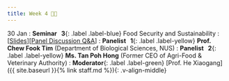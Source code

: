 ```yaml
---
title: Week 4 🍍🥬 
---
```


30 Jan
: **Seminar &nbsp; 3**{: .label .label-blue} Food Security and Sustainability
  : [[Slides](https://canvas.nus.edu.sg/courses/42112/pages/lecture-3-food-security-and-sustainability?module_item_id=97188)][[Panel Discussion Q&A](https://canvas.nus.edu.sg/courses/42112/discussion_topics/27407?module_item_id=97461)]
: **Panelist &nbsp; 1**{: .label .label-yellow} **Prof. Chew Fook Tim** (Department of Biological Sciences, NUS)
: **Panelist &nbsp; 2**{: .label .label-yellow} **Ms. Tan Poh Hong** (Former CEO of Agri-Food & Veterinary Authority)
: **Moderator**{: .label .label-green} [Prof. He Xiaogang]({{ site.baseurl }}{% link staff.md %}){: .v-align-middle}
